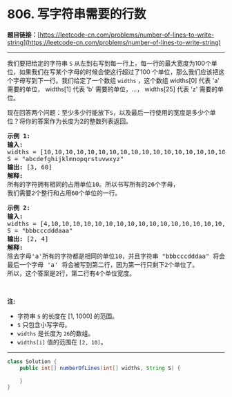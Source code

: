 # 806. 写字符串需要的行数

**题目链接：**[https://leetcode-cn.com/problems/number-of-lines-to-write-string](https://leetcode-cn.com/problems/number-of-lines-to-write-string)

---

<div class="content__1Y2H">
 <div class="notranslate">
  <p>我们要把给定的字符串 <code>S</code>&nbsp;从左到右写到每一行上，每一行的最大宽度为100个单位，如果我们在写某个字母的时候会使这行超过了100 个单位，那么我们应该把这个字母写到下一行。我们给定了一个数组&nbsp;<code>widths</code>&nbsp;，这个数组&nbsp;widths[0] 代表 'a' 需要的单位，&nbsp;widths[1] 代表 'b' 需要的单位，...，&nbsp;widths[25] 代表 'z' 需要的单位。</p> 
  <p>现在回答两个问题：至少多少行能放下<code>S</code>，以及最后一行使用的宽度是多少个单位？将你的答案作为长度为2的整数列表返回。</p> 
  <pre class="language-text"><strong>示例 1:</strong>
<strong>输入:</strong> 
widths = [10,10,10,10,10,10,10,10,10,10,10,10,10,10,10,10,10,10,10,10,10,10,10,10,10,10]
S = "abcdefghijklmnopqrstuvwxyz"
<strong>输出:</strong> [3, 60]
<strong>解释: 
</strong>所有的字符拥有相同的占用单位10。所以书写所有的26个字母，
我们需要2个整行和占用60个单位的一行。
</pre> 
  <pre class="language-text"><strong>示例 2:</strong>
<strong>输入:</strong> 
widths = [4,10,10,10,10,10,10,10,10,10,10,10,10,10,10,10,10,10,10,10,10,10,10,10,10,10]
S = "bbbcccdddaaa"
<strong>输出:</strong> [2, 4]
<strong>解释: 
</strong>除去字母'a'所有的字符都是相同的单位10，并且字符串 "bbbcccdddaa" 将会覆盖 9 * 10 + 2 * 4 = 98 个单位.
最后一个字母 'a' 将会被写到第二行，因为第一行只剩下2个单位了。
所以，这个答案是2行，第二行有4个单位宽度。
</pre> 
  <p>&nbsp;</p> 
  <p><strong>注:</strong></p> 
  <ul> 
   <li>字符串&nbsp;<code>S</code> 的长度在&nbsp;[1, 1000] 的范围。</li> 
   <li><code>S</code> 只包含小写字母。</li> 
   <li><code>widths</code> 是长度为&nbsp;<code>26</code>的数组。</li> 
   <li><code>widths[i]</code>&nbsp;值的范围在&nbsp;<code>[2, 10]</code>。</li> 
  </ul> 
 </div>
</div>

---

```java
class Solution {
    public int[] numberOfLines(int[] widths, String S) {
        
    }
}
```